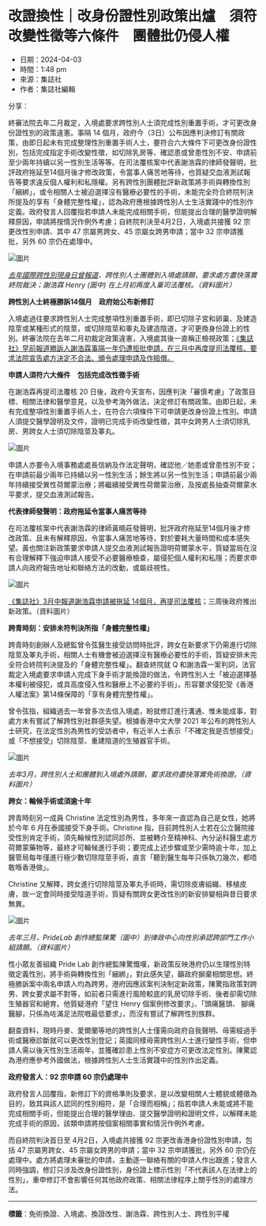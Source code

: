 # 改證換性｜改身份證性別政策出爐　須符改變性徵等六條件　團體批仍侵人權

-   日期：2024-04-03
-   時間：1:48 pm
-   來源：集誌社
-   作者：集誌社編輯

分享：

終審法院去年二月裁定，入境處要求跨性別人士須完成性別重置手術，才可更改身份證性別的政策違憲。事隔 14 個月，政府今（3日）公布因應判決修訂有關政策，由即日起未有完成整理性別重置手術人士，要符合六大條件下可更改身份證性別，包括完成指定手術改變性徵，如切除乳房等、確認患或曾患性別不安、申請前至少兩年持續以另一性別生活等等。在司法覆核案中代表謝浩霖的律師發聲明，批評政府拖延至14個月後才修改政策，令當事人痛苦地等待，也質疑交血液測試報告等要求違反個人權利和私隱權。另有跨性別團體批評新政策將手術與轉換性別「綑綁」，或令相關人士被迫選擇沒有醫療必要性的手術，未能完全符合終院判決所提及的享有「身體完整性權」，認為政府應根據跨性別人士生活實踐中的性別作定義。政府發言人回覆指若申請人未能完成相關手術，但能提出合理的醫學證明解釋原因，申請將按情況作例外考慮；自終院判決至4月2日，入境處共接獲 92 宗更改性別申請、其中 47 宗屬男跨女、45 宗屬女跨男申請；當中 32 宗申請獲批，另外 60 宗仍在處理中。

![圖片](https://thecollectivehk.com/wp-content/uploads/2024/03/3-3-1024x683.jpeg)

_[去年國際跨性別現身日曾報道](https://thecollectivehk.com/%e5%9c%8b%e9%9a%9b%e8%b7%a8%e6%80%a7%e5%88%a5%e7%8f%be%e8%ba%ab%e6%97%a5%ef%bd%9c%e8%b7%a8%e7%94%b7%e6%b5%b7%e4%bb%94%e6%8f%9b%e8%ad%89%e7%94%b3%e8%ab%8b%e7%b5%82%e7%8d%b2%e6%89%b9%e3%80%80%e5%9c%98/)，跨性別人士團體到入境處請願，要求處方盡快落實終院裁決；謝浩霖 Henry (圖中) 在上月初再度入稟司法覆核。（資料圖片）_

**跨性別人士終極勝訴14個月　政府始公布新修訂**

入境處過往要求跨性別人士完成整項性別重置手術，即已切除子宮和卵巢、及建造陰莖或某種形式的陰莖，或切除陰莖和睾丸及建造陰道，才可更換身份證上的性別。終審法院在去年二月初裁定政策違憲，入境處其後一直稱正檢視政策；[《集誌社》早前報道勝訴人謝浩霖事隔一年仍遭拒批申請，在三月中再度提司法覆核、要求法院宣告處方決定不合法、頒令處理申請及作賠償。](https://thecollectivehk.com/%e8%b7%a8%e6%80%a7%e5%88%a5%e5%b9%b3%e6%ac%8a%e7%b5%82%e6%a5%b5%e5%8b%9d%e8%a8%b4%e9%80%be%e5%b9%b4%e6%94%b9%e8%ba%ab%e4%bb%bd%e8%ad%89%e6%80%a7%e5%88%a5%e4%b8%8d%e6%9e%9c%e5%86%8d%e8%a6%86%e6%a0%b8/)

**申請人須符六大條件　包括完成改性徵手術**

在謝浩霖再提司法覆核 20 日後，政府今天宣布，因應判決「審慎考慮」了政策目標、相關法律和醫學意見，以及參考海外做法，決定修訂有關政策。由即日起，未有完成整項性別重置手術人士，在符合六項條件下可申請更改身份證上性別。申請人須提交醫學證明及文件，證明已完成手術改變性徵，其中女跨男人士須切除乳房、男跨女人士須切除陰莖及睪丸。

![圖片](https://thecollectivehk.com/wp-content/uploads/2024/04/1-1-1024x1024.jpeg)

申請人亦要令入境事務處處長信納及作法定聲明，確認他／她患或曾患性別不安；在申請前最少兩年已持續以另一性別生活；餘生將以另一性別生活；申請前最少兩年持續接受異性荷爾蒙治療；將繼續接受異性荷爾蒙治療，及按處長抽查荷爾蒙水平要求，提交血液測試報告。

**代表律師發聲明：政府拖延令當事人痛苦等待**

在司法覆核案中代表謝浩霖的律師黃曉莊發聲明，批評政府拖延至14個月後才修改政策、且未有解釋原因，令當事人痛苦地等待，對於要耗大量時間和成本感失望。黃也關注新政策要求申請人提交血液測試報告證明荷爾蒙水平，質疑當局在沒有合理解釋下強迫申請人接受不必要醫療檢查，屬侵犯個人權利和私隱；而要求申請人向政府報告地址和聯絡方法的改動，或屬歧視性。

![圖片](https://thecollectivehk.com/wp-content/uploads/2024/04/20240314henry-1024x1024.jpeg)

[《集誌社》3月中報道謝浩霖申請被拖延 14個月，再提司法覆核](https://thecollectivehk.com/%e8%b7%a8%e6%80%a7%e5%88%a5%e5%b9%b3%e6%ac%8a%e7%b5%82%e6%a5%b5%e5%8b%9d%e8%a8%b4%e9%80%be%e5%b9%b4%e6%94%b9%e8%ba%ab%e4%bb%bd%e8%ad%89%e6%80%a7%e5%88%a5%e4%b8%8d%e6%9e%9c%e5%86%8d%e8%a6%86%e6%a0%b8/)；三周後政府推出新政策。（資料圖片）

**跨青時刻：安排未符判決所指「身體完整性權」**

跨青時刻創辦人及總監曾令弦醫生接受訪問時批評，跨女在新要求下仍需進行切除陰莖及睪丸手術，相關人士有機會被迫選擇沒有醫療必要性的手術，質疑安排未完全符合終院判決提及的「身體完整性權」。翻查終院就 Q 和謝浩霖一案判詞，法官裁定入境處要求申請人完成下身手術才能換證的做法，令跨性別人士「被迫選擇基本權利被侵犯，或具高度侵入性和醫療上不必要的手術」，形容要求侵犯受《香港人權法案》第14條保障的「享有身體完整性權」。

曾令弦指，組織過去一年曾多次去信入境處，盼就修訂進行溝通、惟未能成事，對處方未有嘗試了解跨性別社群感失望。根據香港中文大學 2021 年公布的跨性別人士研究，在法定性別為男性的受訪者中，有近半人士表示「不確定我是否想接受」或「不想接受」切除陰莖、重建陰道的生殖器官手術。

![圖片](https://thecollectivehk.com/wp-content/uploads/2024/04/曾令弦-2-1024x683.jpeg)

_去年3月，跨性別人士和團體到入境處外請願，要求政府盡快落實免術換證。（資料圖片）_

**跨女：輪候手術或須逾十年**

跨青時刻另一成員 Christine 法定性別為男性，多年來一直認為自己是女性，她將於今年 6 月在泰國接受下身手術。Christine 指，目前跨性別人士若在公立醫院接受性別肯定手術，須先輪候性別認同診所、並被轉介至精神科、內分泌科醫生處方荷爾蒙藥物等，最終才可輪候進行手術；要完成上述步驟或至少需時逾十年，加上醫管局每年僅進行極少數切除陰莖手術，直言「聽到醫生每年只係執刀幾次，都唔敢喺香港做」。

Christine 又解釋，跨女進行切除陰莖及睪丸手術時，需切除皮膚組織、移植皮膚，故一定會同時接受陰道手術，質疑有關跨女更改性別的新安排變相與昔日要求無異。

![圖片](https://thecollectivehk.com/wp-content/uploads/2024/04/陳驚-1024x683.jpeg)

_去年三月，PrideLab 創作總監陳驚（圖中）到律政中心向性別承認跨部門工作小組請願。（資料圖片）_

性小眾友善組織 Pride Lab 創作總監陳驚慨嘆，新政策反映港府仍以生理性別特徵定義性別，將手術與轉換性別「綑綁」，對此感失望，籲政府摒棄相關思想。終極勝訴案中兩名申請人均為跨男，港府因應該案判決制定新政策，陳驚指政策對跨男、跨女要求屬不對等，如前者只需進行風險較底的乳房切除手術、後者卻需切除生殖器官和絕育。他質疑港府「望住 Henry 個案例修改要求」、「頭痛醫頭、 腳痛醫腳，只係為咗滿足法院嘅最低要求」，而沒有嘗試了解跨性別族群。

翻查資料，現時丹麥、愛爾蘭等地的跨性別人士僅需向政府自我聲明、毋需經過手術或醫療診斷就可以更改性別登記；英國同樣毋需跨性別人士進行變性手術，但申請人需以後天性別生活兩年，並獲確診患上性別不安症方可更改法定性別。陳驚認為港府應參考外國做法，根據跨性別人士生活實踐中的性別作出定義。

**政府發言人：92 宗申請 60 宗仍處理中**

政府發言人回覆指，新修訂下的資格準則及要求，是以改變相關人士體貌或體徵為目的，致其與該人認同的性別相符，是「合理而相稱」；指若申請人未能或將不能完成相關手術，但能提出合理的醫學理由、提交醫學證明和證明文件，以解釋未能完成手術的原因，該類申請將按個案相關事實和情況作例外考慮。

而自終院判決首日至 4月2日，入境處共接獲 92 宗更改香港身份證性別申請，包括 47 宗屬男跨女、45 宗屬女跨男的申請；當中 32 宗申請獲批，另外 60 宗仍在處理中。處方將處理未審批的申請，主動逐一聯絡有關的申請人作出跟進；發言人同時強調，修訂只涉及改身份證性別，身份證上標示性別「不代表該人在法律上的性別」，重申修訂不會影響任何其他政府政策、相關法律程序上關乎性別的處理方法。

---

**標籤**：免術換證、入境處、換證改性、謝浩霖、跨性別人士、跨性別平權